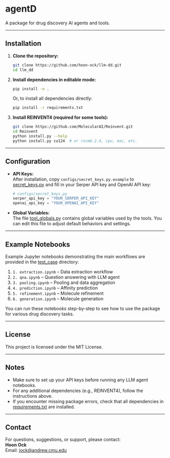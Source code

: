 # agentD

A package for drug discovery AI agents and tools.

---

## Installation

1. **Clone the repository:**
    ```sh
    git clone https://github.com/hoon-ock/llm-dd.git
    cd llm_dd
    ```

2. **Install dependencies in editable mode:**
    ```sh
    pip install -e .
    ```
    Or, to install all dependencies directly:
    ```sh
    pip install -r requirements.txt
    ```

3. **Install REINVENT4 (required for some tools):**
    ```sh
    git clone https://github.com/MolecularAI/Reinvent.git
    cd Reinvent
    python install.py --help
    python install.py cu124  # or rocm6.2.4, cpu, mac, etc.
    ```

---

## Configuration

- **API Keys:**  
  After installation, copy `configs/secret_keys.py.example` to [secret_keys.py](http://_vscodecontentref_/0) and fill in your Serper API key and OpenAI API key:
    ```python
    # configs/secret_keys.py
    serper_api_key = "YOUR_SERPER_API_KEY"
    openai_api_key = "YOUR_OPENAI_API_KEY"
    ```

- **Global Variables:**  
  The file [tool_globals.py](http://_vscodecontentref_/1) contains global variables used by the tools. You can edit this file to adjust default behaviors and settings.

---

## Example Notebooks

Example Jupyter notebooks demonstrating the main workflows are provided in the [test_case](http://_vscodecontentref_/2) directory:

1. `1. extraction.ipynb` – Data extraction workflow
2. `2. qna.ipynb` – Question answering with LLM agent
3. `3. pooling.ipynb` – Pooling and data aggregation
4. `4. prediction.ipynb` – Affinity prediction
5. `5. refinement.ipynb` – Molecule refinement
6. `6. generation.ipynb` – Molecule generation

You can run these notebooks step-by-step to see how to use the package for various drug discovery tasks.

---

## License

This project is licensed under the MIT License.

---

## Notes

- Make sure to set up your API keys before running any LLM agent notebooks.
- For any additional dependencies (e.g., REINVENT4), follow the instructions above.
- If you encounter missing package errors, check that all dependencies in [requirements.txt](http://_vscodecontentref_/3) are installed.

---

## Contact

For questions, suggestions, or support, please contact:  
**Hoon Ock**  
Email: [jock@andrew.cmu.edu](mailto:jock@andrew.cmu.edu)